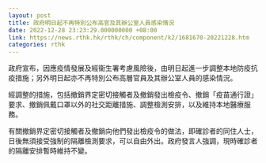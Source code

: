 ```yaml
---
layout: post
title: 政府明日起不再特別公布高官及其辦公室人員感染情況
date: 2022-12-28 23:23:29.000000000 +08:00
link: https://news.rthk.hk/rthk/ch/component/k2/1681670-20221228.htm
categories: rthk
---
```


政府宣布，因應疫情發展及經衞生署考慮風險後，由明日起進一步調整本地防疫抗疫措施；另外明日起亦不再特別公布高層官員及其辦公室人員的感染情況。

經調整的措施，包括撤銷界定密切接觸者及撤銷發出檢疫令、撤銷「疫苗通行證」要求、撤銷佩戴口罩以外的社交距離措施、調整檢測安排，以及維持本地醫療服務。

有關撤銷界定密切接觸者及撤銷向他們發出檢疫令的做法，即確診者的同住人士，日後無須接受強制的隔離檢測要求，可以自由外出。政府發言人強調，現時確診者的隔離安排暫時維持不變。
